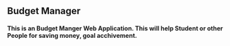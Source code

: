 ## Budget Manager
#### This is an Budget Manger Web Application. This will help Student or other People for saving money, goal acchivement. 